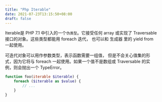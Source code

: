 ```yaml
---
title: "Php Iterable"
date: 2021-07-23T13:15:50+08:00
draft: false
---
```


Iterable是 PHP 7.1 中引入的一个`伪类型`。它接受任何 array 或实现了 Traversable 接口的对象。这些类型都能用 foreach 迭代， 也可以和 生成器 里的 yield from 一起使用。

可迭代对象可以用作参数类型，表示函数需要一组值， 但是不会关心值集的形式，因为它将与 foreach 一起使用。如果一个值不是数组或 Traversable 的实例，则会抛出一个 TypeError。

```php
function foo(iterable $iterable) {
    foreach ($iterable as $value) {
        // ...
    } 
}
```